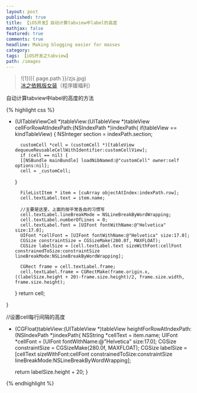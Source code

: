 ```yaml
---
layout: post
published: true
title: 【iOS开发】自动计算tabview中label的高度
mathjax: false
featured: true
comments: true
headline: Making blogging easier for masses
category: 
tags: 【iOS开发之tabview】
path: /images
---
```




>![1]({{ page.path }}/zjs.jpg)<br>
>[冰之依韩版女装](http://allluckly.taobao.com/)（程序媛福利）

自动计算tabview中label的高度的方法

{% highlight css %}
- (UITableViewCell *)tableView:(UITableView *)tableView cellForRowAtIndexPath:(NSIndexPath *)indexPath{
    if(tableView == kindTableView)
    {
        NSInteger section = indexPath.section;

        customCell *cell = (customCell *)[tableView dequeueReusableCellWithIdentifier:customCellView];
        if (cell == nil) {
        [[NSBundle mainBundle] loadNibNamed:@"customCell" owner:self options:nil];
        cell = _customCell;
    }

        FileListItem * item = [cuArray objectAtIndex:indexPath.row];
        cell.textLabel.text = item.name;

        //主要是这里，上面的按平常各自的习惯写
        cell.textLabel.lineBreakMode = NSLineBreakByWordWrapping;
        cell.textLabel.numberOfLines = 0;
        cell.textLabel.font = [UIFont fontWithName:@"Helvetica" size:17.0];
        UIFont *cellFont = [UIFont fontWithName:@"Helvetica" size:17.0];
        CGSize constraintSize = CGSizeMake(280.0f, MAXFLOAT);
        CGSize labelSize = [cell.textLabel.text sizeWithFont:cellFont constrainedToSize:constraintSize lineBreakMode:NSLineBreakByWordWrapping];

        CGRect frame = cell.textLabel.frame;
        cell.textLabel.frame = CGRectMake(frame.origin.x, ((labelSize.height + 20)-frame.size.height)/2, frame.size.width, frame.size.height);

    }
    return cell;

}


//设置cell每行间隔的高度
- (CGFloat)tableView:(UITableView *)tableView heightForRowAtIndexPath:(NSIndexPath *)indexPath{
    NSString *cellText = item.name;
    UIFont *cellFont = [UIFont fontWithName:@"Helvetica" size:17.0];
    CGSize constraintSize = CGSizeMake(280.0f, MAXFLOAT);
    CGSize labelSize = [cellText sizeWithFont:cellFont constrainedToSize:constraintSize lineBreakMode:NSLineBreakByWordWrapping];

    return labelSize.height + 20;
} 

{% endhighlight %}
    


